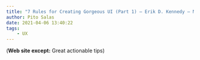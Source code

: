 ```yaml
---
title: "7 Rules for Creating Gorgeous UI (Part 1) – Erik D. Kennedy – Medium"
author: Pito Salas
date: 2021-04-06 13:40:22
tags:
    - UX
---
```



(**Web site except:** Great actionable tips) 
